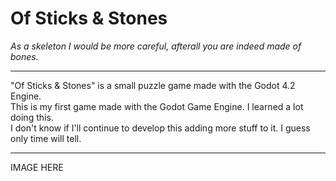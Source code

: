 # Of Sticks & Stones

_As a skeleton I would be more careful, afterall you are indeed made of bones._

- - -

"Of Sticks & Stones" is a small puzzle game made with the Godot 4.2 Engine.\
This is my first game made with the Godot Game Engine. I learned a lot 
doing this.\
I don't know if I'll continue to develop this adding more stuff to it.
I guess only time will tell.

- - -

IMAGE HERE

